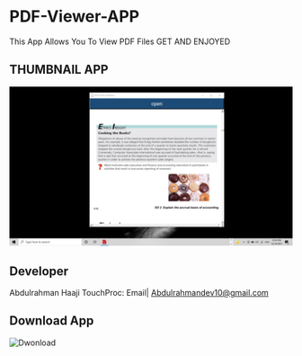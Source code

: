 # PDF-Viewer-APP
This App Allows You To View PDF Files GET AND ENJOYED

## THUMBNAIL APP
![](pdf.jpg)

## Developer
Abdulrahman Haaji
TouchProc: Email| Abdulrahmandev10@gmail.com

## Download App
![Dwonload](https://www.mediafire.com/file/rozh4k41utfy6b0/PDF_Viewer-1.0-amd64.msi/file)
